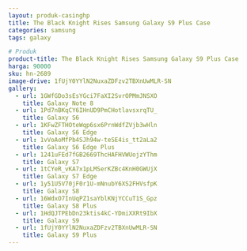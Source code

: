 ```yaml
---
layout: produk-casinghp
title: The Black Knight Rises Samsung Galaxy S9 Plus Case
categories: samsung
tags: galaxy

# Produk
product-title: The Black Knight Rises Samsung Galaxy S9 Plus Case
harga: 90000
sku: hn-2689
image-drive: 1fUjY0YYlN2NuxaZDFzv2TBXnUwMLR-SN
gallery:
  - url: 1GWfGDo3sEsYGci7FaXI2SvrOPMmJNSXO
    title: Galaxy Note 8
  - url: 1Pd7nBKqCY6IHnUD9PmCHotlavsxrqTU_
    title: Galaxy S6
  - url: 1KFwZFTHOteWqp6sx6PrnWdfZVjb3wHln
    title: Galaxy S6 Edge
  - url: 1vVoAoMfPb4SJh94w-teSE4is_tt2aLa2
    title: Galaxy S6 Edge Plus
  - url: 1241uFEd7fGB2669ThcHAFHVWUojzYThm
    title: Galaxy S7
  - url: 1tCYeR_vKA7x1pLMSerKZBc4KnH0GWUjX
    title: Galaxy S7 Edge
  - url: 1y51U5V70jF0r1U-mNnubY6XS2FHVsfpK
    title: Galaxy S8
  - url: 16WdxO7InUqPZ1saYblKNjYCCuT1S_Gpz
    title: Galaxy S8 Plus
  - url: 1HdQJTPEbDn23ktis4kC-YDmiXXRt9IbX
    title: Galaxy S9
  - url: 1fUjY0YYlN2NuxaZDFzv2TBXnUwMLR-SN
    title: Galaxy S9 Plus
---
```

